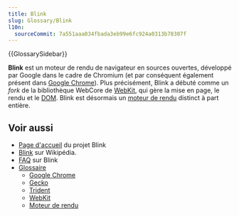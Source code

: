 ```yaml
---
title: Blink
slug: Glossary/Blink
l10n:
  sourceCommit: 7a551aaa034fbada3eb99e6fc924a0313b78307f
---
```


{{GlossarySidebar}}

**Blink** est un moteur de rendu de navigateur en sources ouvertes, développé par Google dans le cadre de Chromium (et par conséquent également présent dans [Google Chrome](/fr/docs/Glossary/Google_Chrome)). Plus précisément, Blink a débuté comme un <i lang="en">fork</i> de la bibliothèque WebCore de [WebKit](/fr/docs/Glossary/WebKit), qui gère la mise en page, le rendu et le [DOM](/fr/docs/Glossary/DOM). Blink est désormais un [moteur de rendu](/fr/docs/Glossary/Engine/Rendering) distinct à part entière.

## Voir aussi

- [Page d'accueil](https://www.chromium.org/blink) du projet Blink
- [Blink](<https://fr.wikipedia.org/wiki/Blink_(moteur_de_rendu)>) sur Wikipédia.
- [FAQ](https://www.chromium.org/blink/developer-faq/) sur Blink
- [Glossaire](/fr/docs/Glossary)
  - [Google Chrome](/fr/docs/Glossary/Google_Chrome)
  - [Gecko](/fr/docs/Glossary/Gecko)
  - [Trident](/fr/docs/Glossary/Trident)
  - [WebKit](/fr/docs/Glossary/WebKit)
  - [Moteur de rendu](/fr/docs/Glossary/Engine/Rendering)
